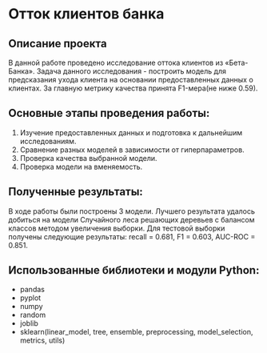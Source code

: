 # Отток клиентов банка

## Описание проекта

В данной работе проведено исследование оттока клиентов из «Бета-Банка». 
Задача данного исследования - построить модель для предсказания ухода клиента на основании предоставленных данных о клиентах. За главную метрику качества принята F1-мера(не ниже 0.59).

## Основные этапы проведения работы:
1. Изучение предоставленных данных и подготовка к дальнейшим исследованиям.
3. Сравнение разных моделей в зависимости от гиперпараметров.
4. Проверка качества выбранной модели.
5. Проверка модели на вменяемость.

## Полученные результаты:

В ходе работы были построены 3 модели. Лучшего результата удалось добиться на модели Случайного леса решающих деревьев с балансом классов методом увеличения выборки. 
Для тестовой выборки получены следующие результаты: recall = 0.681, F1 = 0.603, AUC-ROC = 0.851.

## Использованные библиотеки и модули Python:
- pandas
- pyplot
- numpy
- random
- joblib
- sklearn(linear_model, tree, ensemble, preprocessing, model_selection, metrics, utils)
